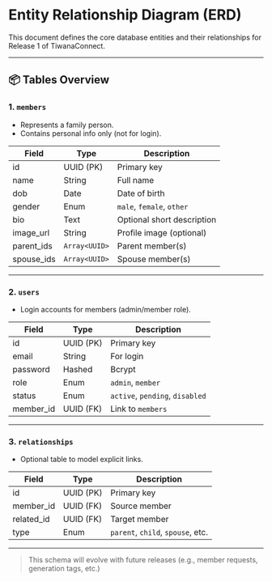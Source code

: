 # Entity Relationship Diagram (ERD)

This document defines the core database entities and their relationships for Release 1 of TiwanaConnect.

---

## 📦 Tables Overview

### 1. `members`

- Represents a family person.
- Contains personal info only (not for login).

| Field       | Type            | Description                    |
|-------------|-----------------|--------------------------------|
| id          | UUID (PK)       | Primary key                    |
| name        | String          | Full name                      |
| dob         | Date            | Date of birth                  |
| gender      | Enum            | `male`, `female`, `other`      |
| bio         | Text            | Optional short description     |
| image_url   | String          | Profile image (optional)       |
| parent_ids  | `Array<UUID>`   | Parent member(s)               |
| spouse_ids  | `Array<UUID>`   | Spouse member(s)               |

---

### 2. `users`

- Login accounts for members (admin/member role).

| Field       | Type         | Description                     |
|-------------|--------------|---------------------------------|
| id          | UUID (PK)    | Primary key                     |
| email       | String       | For login                       |
| password    | Hashed       | Bcrypt                          |
| role        | Enum         | `admin`, `member`               |
| status      | Enum         | `active`, `pending`, `disabled`|
| member_id   | UUID (FK)    | Link to `members`               |

---

### 3. `relationships`

- Optional table to model explicit links.

| Field         | Type         | Description                        |
|---------------|--------------|------------------------------------|
| id            | UUID (PK)    | Primary key                        |
| member_id     | UUID (FK)    | Source member                      |
| related_id    | UUID (FK)    | Target member                      |
| type          | Enum         | `parent`, `child`, `spouse`, etc.  |

---

> This schema will evolve with future releases (e.g., member requests, generation tags, etc.)
